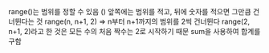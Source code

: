 range()는 범위를 정할 수 있음
() 앞쪽에는 범위를 적고, 뒤에 숫자를 적으면 그만큼 건너뛴다는 것
range(n, n+1, 2) => n부터 n+1까지의 범위를 2씩 건너뛴다
range(2, n+1, 2)라고 한 것은 모든 수의 처음 짝수는 2로 시작하기 때문
sum을 사용하여 합계를 구함

